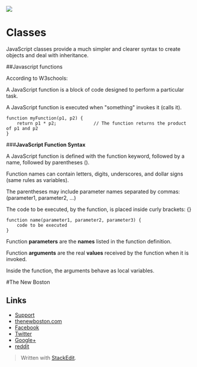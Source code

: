 ![](http://i.imgur.com/BgUMUGU.png)    
 
# Classes

JavaScript classes provide a much simpler and clearer syntax to create objects and deal with inheritance.  
  

##Javascript functions

According to W3schools:  
  
A JavaScript function is a block of code designed to perform a particular task.

A JavaScript function is executed when "something" invokes it (calls it).  

    function myFunction(p1, p2) {
        return p1 * p2;              // The function returns the product of p1 and p2
    }

###**JavaScript Function Syntax**  
  
A JavaScript function is defined with the function keyword, followed by a name, followed by parentheses ().

Function names can contain letters, digits, underscores, and dollar signs (same rules as variables).

The parentheses may include parameter names separated by commas:
(parameter1, parameter2, ...)

The code to be executed, by the function, is placed inside curly brackets: {}  

      
    function name(parameter1, parameter2, parameter3) {
        code to be executed
    }


Function **parameters** are the **names** listed in the function definition.

Function **arguments** are the real **values** received by the function when it is invoked.

Inside the function, the arguments behave as local variables.

#The New Boston   
## Links  

- [Support](https://www.patreon.com/thenewboston)
- [thenewboston.com](https://thenewboston.com/)
- [Facebook](https://www.facebook.com/TheNewBoston-464114846956315/)
- [Twitter](https://twitter.com/bucky_roberts)
- [Google+](https://plus.google.com/+BuckyRoberts)
- [reddit](https://www.reddit.com/r/thenewboston/)  
  
> Written with [StackEdit](https://stackedit.io/).